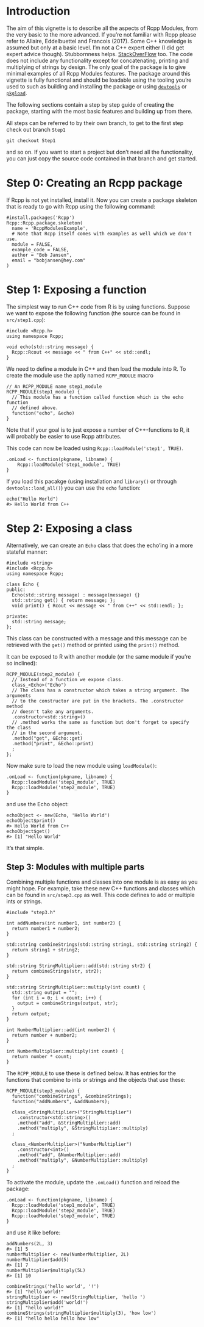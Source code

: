 Introduction
============

The aim of this vignette is to describe all the aspects of Rcpp Modules,
from the very basic to the more advanced. If you’re not familiar with
Rcpp please refer to Allaire, Eddelbuettel and Francois (2017). Some C++
knowledge is assumed but only at a basic level. I’m not a C++ expert
either (I did get expert advice though). Stubbornness helps.
[StackOverFlow](https://stackoverflow.com/questions/tagged/rcpp) too.
The code does not include any functionality except for concatenating,
printing and multiplying of strings by design. The only goal of the
package is to give minimal examples of all Rcpp Modules features. The
package around this vignette is fully functional and should be loadable
using the tooling you’re used to such as building and installing the
package or using
[`devtools`](https://cran.r-project.org/web/packages/devtools/) or
[`pkgload`](https://cran.r-project.org/web/packages/pkgload/).

The following sections contain a step by step guide of creating the
package, starting with the most basic features and building up from
there.

All steps can be referred to by their own branch, to get to the first
step check out branch `Step1`

    git checkout Step1

and so on. If you want to start a project but don’t need all the
functionality, you can just copy the source code contained in that
branch and get started.

Step 0: Creating an Rcpp package
================================

If Rcpp is not yet installed, install it. Now you can create a package
skeleton that is ready to go with Rcpp using the following command:

    #install.packages('Rcpp')
    Rcpp::Rcpp.package.skeleton(
      name = 'RcppModulesExample',
      # Note that Rcpp itself comes with examples as well which we don't use.
      module = FALSE,
      example_code = FALSE,
      author = "Bob Jansen",
      email = "bobjansen@hey.com"
    )

Step 1: Exposing a function
===========================

The simplest way to run C++ code from R is by using functions. Suppose
we want to expose the following function (the source can be found in
`src/step1.cpp`):

    #include <Rcpp.h>
    using namespace Rcpp;

    void echo(std::string message) {
      Rcpp::Rcout << message << " from C++" << std::endl;
    }

We need to define a module in C++ and then load the module into R. To
create the module use the aptly named `RCPP_MODULE` macro

    // An RCPP_MODULE name step1_module
    RCPP_MODULE(step1_module) {
      // This module has a function called function which is the echo function
      // defined above.
      function("echo", &echo)
    }

Note that if your goal is to just expose a number of C++-functions to R,
it will probably be easier to use Rcpp attributes.

This code can now be loaded using `Rcpp::loadModule('step1', TRUE)`.

    .onLoad <- function(pkgname, libname) {
        Rcpp::loadModule('step1_module', TRUE)
    }

If you load this pacakge (using installation and `library()` or through
`devtools::load_all()`) you can use the `echo` function:

    echo("Hello World")
    #> Hello World from C++

Step 2: Exposing a class
========================

Alternatively, we can create an `Echo` class that does the echo’ing in a
more stateful manner:

    #include <string>
    #include <Rcpp.h>
    using namespace Rcpp;

    class Echo {
    public:
      Echo(std::string message) : message(message) {}
      std::string get() { return message; };
      void print() { Rcout << message << " from C++" << std::endl; };

    private:
      std::string message;
    };

This class can be constructed with a message and this message can be
retrieved with the `get()` method or printed using the `print()` method.

It can be exposed to R with another module (or the same module if you’re
so inclined):

    RCPP_MODULE(step2_module) {
      // Instead of a function we expose class.
      class_<Echo>("Echo")
      // The class has a constructor which takes a string argument. The arguments
      // to the constructor are put in the brackets. The .constructor method
      // doesn't take any arguments.
      .constructor<std::string>()
      // .method works the same as function but don't forget to specify the class
      // in the second argument.
      .method("get", &Echo::get)
      .method("print", &Echo::print)
      ;
    };

Now make sure to load the new module using `loadModule()`:

    .onLoad <- function(pkgname, libname) {
      Rcpp::loadModule('step1_module', TRUE)
      Rcpp::loadModule('step2_module', TRUE)
    }

and use the Echo object:

    echoObject <- new(Echo, 'Hello World')
    echoObject$print()
    #> Hello World from C++
    echoObject$get()
    #> [1] "Hello World"

It’s that simple.

Step 3: Modules with multiple parts
-----------------------------------

Combining multiple functions and classes into one module is as easy as
you might hope. For example, take these new C++ functions and classes
which can be found in `src/step3.cpp` as well. This code defines to add
or multiple ints or strings.

    #include "step3.h"

    int addNumbers(int number1, int number2) {
      return number1 + number2;
    }

    std::string combineStrings(std::string string1, std::string string2) {
      return string1 + string2;
    }

    std::string StringMultiplier::add(std::string str2) {
      return combineStrings(str, str2);
    }

    std::string StringMultiplier::multiply(int count) {
      std::string output = "";
      for (int i = 0; i < count; i++) {
        output = combineStrings(output, str);
      }
      return output;
    }

    int NumberMultiplier::add(int number2) {
      return number + number2;
    }

    int NumberMultiplier::multiply(int count) {
      return number * count;
    }

The `RCPP_MODULE` to use these is defined below. It has entries for the
functions that combine to ints or strings and the objects that use
these:

    RCPP_MODULE(step3_module) {
      function("combineStrings", &combineStrings);
      function("addNumbers", &addNumbers);

      class_<StringMultiplier>("StringMultiplier")
        .constructor<std::string>()
        .method("add", &StringMultiplier::add)
        .method("multiply", &StringMultiplier::multiply)
      ;

      class_<NumberMultiplier>("NumberMultiplier")
        .constructor<int>()
        .method("add", &NumberMultiplier::add)
        .method("multiply", &NumberMultiplier::multiply)
      ;
    }

To activate the module, update the `.onLoad()` function and reload the
package:

    .onLoad <- function(pkgname, libname) {
      Rcpp::loadModule('step1_module', TRUE)
      Rcpp::loadModule('step2_module', TRUE)
      Rcpp::loadModule('step3_module', TRUE)
    }

and use it like before:

    addNumbers(2L, 3)
    #> [1] 5
    numberMultiplier <- new(NumberMultiplier, 2L)
    numberMultiplier$add(5)
    #> [1] 7
    numberMultiplier$multiply(5L)
    #> [1] 10

    combineStrings('hello world', '!')
    #> [1] "hello world!"
    stringMultiplier <- new(StringMultiplier, 'hello ')
    stringMultiplier$add('world!')
    #> [1] "hello world!"
    combineStrings(stringMultiplier$multiply(3), 'how low')
    #> [1] "hello hello hello how low"
